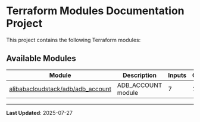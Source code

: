 # Terraform Modules Documentation Project

This project contains the following Terraform modules:

## Available Modules

| Module | Description | Inputs | Outputs | Resources | Status |
|--------|-------------|---------|---------|-----------|--------|
| [alibabacloudstack/adb/adb_account](modules/alibabacloudstack/adb/adb_account/) | ADB_ACCOUNT module | 7 | 1 | 1 | ✅ Active |


---

**Last Updated**: 2025-07-27
